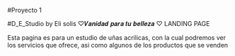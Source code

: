 #Proyecto 1 

#D_E_Studio by Eli solis
♡𝑽𝒂𝒏𝒊𝒅𝒂𝒅 𝒑𝒂𝒓𝒂 𝒕𝒖 𝒃𝒆𝒍𝒍𝒆𝒛𝒂 ♡
LANDING PAGE


Esta pagina es para un estudio de uñas 
acrilicas, con la cual podremos ver 
los servicios que ofrece, asi como
algunos de los productos que se venden

